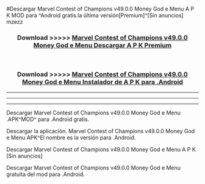 #Descargar Marvel Contest of Champions v49.0.0 Money God e Menu  A P K MOD para ^Android gratis.la última versión[Premium]^[Sin anuncios] mzezz



<div align="center">
<h3>Download >>>>> <a href="https://es-web.web.app/?es= Marvel Contest of Champions v49.0.0 Money God e Menu ">Marvel Contest of Champions v49.0.0 Money God e Menu  Descargar A P K Premium</a></h3><br>

<h3>Download >>>>> <a href="https://es-web.web.app/?es= Marvel Contest of Champions v49.0.0 Money God e Menu ">Marvel Contest of Champions v49.0.0 Money God e Menu  Instalador de A P K para .Android</a></h3>
</div>


----------------------------------------------------------

----------------------------------------------------------

----------------------------------------------------------

Descargar Marvel Contest of Champions v49.0.0 Money God e Menu  .APK^MOD^ para .Android gratis.

Descargar la aplicación. Marvel Contest of Champions v49.0.0 Money God e Menu  APK^El nombre es la versión para .Android.

Descargar Marvel Contest of Champions v49.0.0 Money God e Menu  A P K [Sin anuncios]

Descargar Marvel Contest of Champions v49.0.0 Money God e Menu  gratuita del mod para .Android.